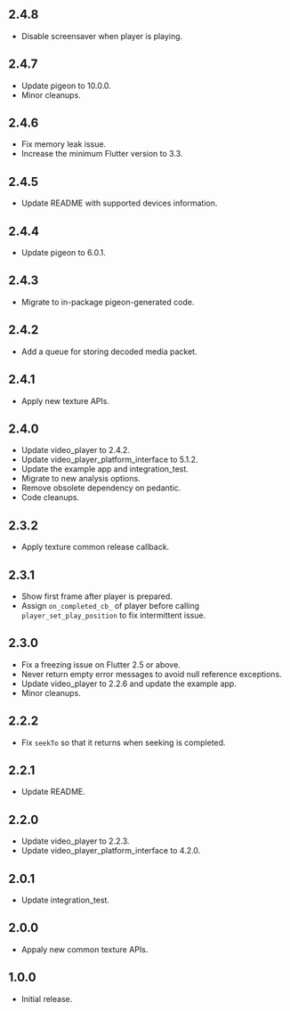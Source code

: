 ## 2.4.8

* Disable screensaver when player is playing.

## 2.4.7

* Update pigeon to 10.0.0.
* Minor cleanups.

## 2.4.6

* Fix memory leak issue.
* Increase the minimum Flutter version to 3.3.

## 2.4.5

* Update README with supported devices information.

## 2.4.4

* Update pigeon to 6.0.1.

## 2.4.3

* Migrate to in-package pigeon-generated code.

## 2.4.2

* Add a queue for storing decoded media packet.

## 2.4.1

* Apply new texture APIs.

## 2.4.0

* Update video_player to 2.4.2.
* Update video_player_platform_interface to 5.1.2.
* Update the example app and integration_test.
* Migrate to new analysis options.
* Remove obsolete dependency on pedantic.
* Code cleanups.

## 2.3.2

* Apply texture common release callback.

## 2.3.1

* Show first frame after player is prepared.
* Assign `on_completed_cb_` of player before calling `player_set_play_position` to fix intermittent issue.

## 2.3.0

* Fix a freezing issue on Flutter 2.5 or above.
* Never return empty error messages to avoid null reference exceptions.
* Update video_player to 2.2.6 and update the example app.
* Minor cleanups.

## 2.2.2

* Fix `seekTo` so that it returns when seeking is completed.

## 2.2.1

* Update README.

## 2.2.0

* Update video_player to 2.2.3.
* Update video_player_platform_interface to 4.2.0.

## 2.0.1

* Update integration_test.

## 2.0.0

* Appaly new common texture APIs.

## 1.0.0

* Initial release.

